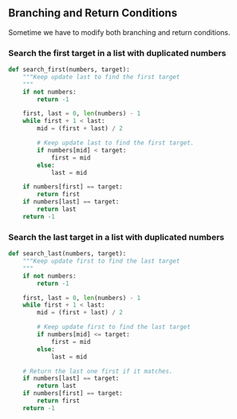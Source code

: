 ## Branching and Return Conditions

Sometime we have to modify both branching and return conditions.

### Search the first target in a list with duplicated numbers
```python
def search_first(numbers, target):
    """Keep update last to find the first target
    """
    if not numbers:
        return -1

    first, last = 0, len(numbers) - 1
    while first + 1 < last:
        mid = (first + last) / 2

        # Keep update last to find the first target.
        if numbers[mid] < target:
            first = mid
        else:
            last = mid

    if numbers[first] == target:
        return first
    if numbers[last] == target:
        return last
    return -1
```

### Search the last target in a list with duplicated numbers
```python
def search_last(numbers, target):
    """Keep update first to find the last target
    """
    if not numbers:
        return -1

    first, last = 0, len(numbers) - 1
    while first + 1 < last:
        mid = (first + last) / 2

        # Keep update first to find the last target
        if numbers[mid] <= target:
            first = mid
        else:
            last = mid

    # Return the last one first if it matches.
    if numbers[last] == target:
        return last
    if numbers[first] == target:
        return first
    return -1
```